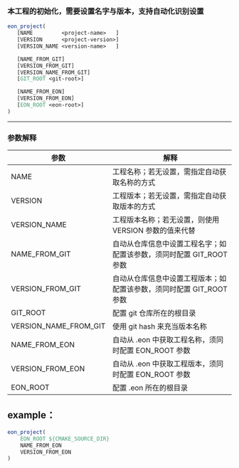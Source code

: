 ###  本工程的初始化，需要设置名字与版本，支持自动化识别设置
```cmake
eon_project(
   [NAME         <project-name>   ]
   [VERSION      <project-version>]
   [VERSION_NAME <version-name>   ]

   [NAME_FROM_GIT]
   [VERSION_FROM_GIT]
   [VERSION_NAME_FROM_GIT]
   [GIT_ROOT <git-root>]

   [NAME_FROM_EON]
   [VERSION_FROM_EON]
   [EON_ROOT <eon-root>]
)
```
---
###  参数解释
| 参数     | 解释 | 
|---------|------|
|NAME | 工程名称；若无设置，需指定自动获取名称的方式|
|VERSION | 工程版本；若无设置，需指定自动获取版本的方式|
|VERSION_NAME|工程版本名称；若无设置，则使用 VERSION 参数的值来代替|
|NAME_FROM_GIT|自动从仓库信息中设置工程名字；如配置该参数，须同时配置 GIT_ROOT 参数|
|VERSION_FROM_GIT|自动从仓库信息中设置工程版本；如配置该参数，须同时配置 GIT_ROOT 参数|
|GIT_ROOT|配置 git 仓库所在的根目录|
|VERSION_NAME_FROM_GIT| 使用 git hash 来充当版本名称|
|NAME_FROM_EON| 自动从 .eon 中获取工程名称，须同时配置 EON_ROOT 参数|
|VERSION_FROM_EON|自动从 .eon 中获取工程版本，须同时配置 EON_ROOT 参数|
|EON_ROOT| 配置 .eon 所在的根目录|
## example：
```cmake
eon_project(
    EON_ROOT ${CMAKE_SOURCE_DIR}
    NAME_FROM_EON
    VERSION_FROM_EON
)
```